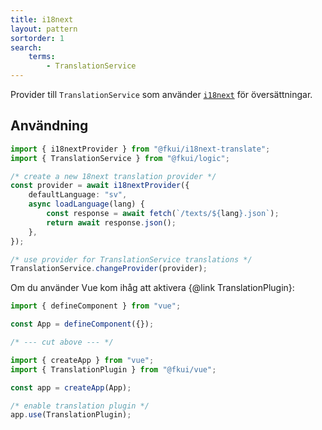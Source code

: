 ```yaml
---
title: i18next
layout: pattern
sortorder: 1
search:
    terms:
        - TranslationService
---
```


Provider till `TranslationService` som använder [`i18next`][i18next] för översättningar.

[i18next]: https://www.i18next.com/

## Användning

```ts
import { i18nextProvider } from "@fkui/i18next-translate";
import { TranslationService } from "@fkui/logic";

/* create a new 18next translation provider */
const provider = await i18nextProvider({
    defaultLanguage: "sv",
    async loadLanguage(lang) {
        const response = await fetch(`/texts/${lang}.json`);
        return await response.json();
    },
});

/* use provider for TranslationService translations */
TranslationService.changeProvider(provider);
```

Om du använder Vue kom ihåg att aktivera {@link TranslationPlugin}:

```ts
import { defineComponent } from "vue";

const App = defineComponent({});

/* --- cut above --- */

import { createApp } from "vue";
import { TranslationPlugin } from "@fkui/vue";

const app = createApp(App);

/* enable translation plugin */
app.use(TranslationPlugin);
```
